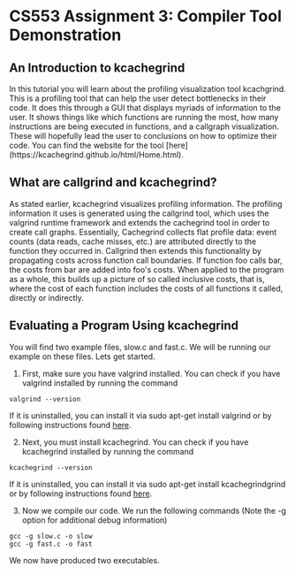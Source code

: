 <h1> CS553 Assignment 3: Compiler Tool Demonstration </h1>

<h2> An Introduction to kcachegrind </h2>
In this tutorial you will learn about the profiling visualization tool kcachgrind. This is a profiling tool that can help the user detect bottlenecks in their code. It does this through a GUI that displays myriads of information to the user. It shows things like which functions are running the most, how many instructions are being executed in functions, and a callgraph visualization. These will hopefully lead the user to conclusions on how to optimize their code. You can find the website for the tool [here](https://kcachegrind.github.io/html/Home.html).

<h2> What are callgrind and kcachegrind? </h2>
As stated earlier, kcachegrind visualizes profiling information. The profiling information it uses is generated using the callgrind tool, which uses the valgrind runtime framework and extends the cachegrind tool in order to create call graphs. Essentially, Cachegrind collects flat profile data: event counts (data reads, cache misses, etc.) are attributed directly to the function they occurred in. Callgrind then extends this functionality by propagating costs across function call boundaries. If function foo calls bar, the costs from bar are added into foo's costs. When applied to the program as a whole, this builds up a picture of so called inclusive costs, that is, where the cost of each function includes the costs of all functions it called, directly or indirectly.

<h2> Evaluating a Program Using kcachegrind</h2>
You will find two example files, slow.c and fast.c. We will be running our example on these files. Lets get started.


1. First, make sure you have valgrind installed. You can check if you have valgrind installed by running the command 
```
valgrind --version
```
 If it is uninstalled, you can install it via sudo apt-get install valgrind or by following instructions found [here](http://valgrind.org/downloads/current.html#current).


2. Next, you must install kcachegrind. You can check if you have kcachegrind installed by running the command 
```
kcachegrind --version
```
 If it is uninstalled, you can install it via sudo apt-get install kcachegrindgrind or by following instructions found [here](https://kcachegrind.github.io/html/Download.html).


3. Now we compile our code. We run the following commands (Note the -g option for additional debug information)
```
gcc -g slow.c -o slow
gcc -g fast.c -o fast
```
 We now have produced two executables.

